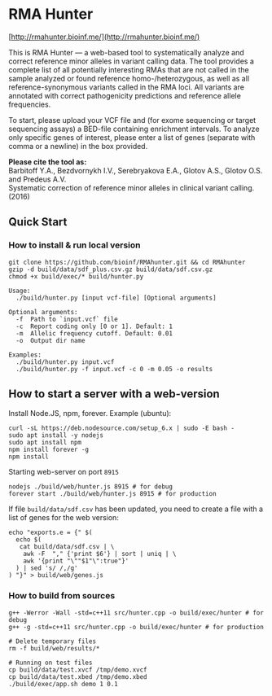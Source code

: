 # RMA Hunter

[http://rmahunter.bioinf.me/](http://rmahunter.bioinf.me/)  

This is RMA Hunter — a web-based tool to systematically analyze and correct 
reference minor alleles in variant calling data. The tool provides a complete 
list of all potentially interesting RMAs that are not called in the sample 
analyzed or found reference homo-/heterozygous, as well as all 
reference-synonymous variants called in the RMA loci. All variants are 
annotated with correct pathogenicity predictions and reference allele 
frequencies.

To start, please upload your VCF file and (for exome sequencing or target 
sequencing assays) a BED-file containing enrichment intervals. To analyze only 
specific genes of interest, please enter a list of genes (separate with comma 
or a newline) in the box provided.

**Please cite the tool as:**  
Barbitoff Y.A., Bezdvornykh I.V., Serebryakova E.A., Glotov A.S., Glotov O.S. 
and Predeus A.V.  
Systematic correction of reference minor alleles in clinical variant calling. 
(2016)


## Quick Start

### How to install & run local version

~~~
git clone https://github.com/bioinf/RMAhunter.git && cd RMAhunter
gzip -d build/data/sdf_plus.csv.gz build/data/sdf.csv.gz
chmod +x build/exec/* build/hunter.py
~~~

~~~
Usage:
  ./build/hunter.py [input vcf-file] [Optional arguments]

Optional arguments:
  -f  Path to `input.vcf` file
  -c  Report coding only [0 or 1]. Default: 1
  -m  Allelic frequency cutoff. Default: 0.01
  -o  Output dir name

Examples:
  ./build/hunter.py input.vcf
  ./build/hunter.py -f input.vcf -c 0 -m 0.05 -o results
~~~


## How to start a server with a web-version

Install Node.JS, npm, forever. Example (ubuntu):

~~~
curl -sL https://deb.nodesource.com/setup_6.x | sudo -E bash -
sudo apt install -y nodejs
sudo apt install npm
npm install forever -g
npm install
~~~

Starting web-server on port `8915`

~~~
nodejs ./build/web/hunter.js 8915 # for debug
forever start ./build/web/hunter.js 8915 # for production
~~~

If file `build/data/sdf.csv` has been updated, you need to create a file with a list of genes for the web version:

~~~
echo "exports.e = {" $(
  echo $(
   cat build/data/sdf.csv | \
    awk -F  "," {'print $6'} | sort | uniq | \
    awk '{print "\""$1"\":true"}'
  ) | sed 's/ /,/g'
) "}" > build/web/genes.js
~~~

### How to build from sources

~~~
g++ -Werror -Wall -std=c++11 src/hunter.cpp -o build/exec/hunter # for debug
g++ -g -std=c++11 src/hunter.cpp -o build/exec/hunter # for production

# Delete temporary files
rm -f build/web/results/*

# Running on test files
cp build/data/test.xvcf /tmp/demo.xvcf
cp build/data/test.xbed /tmp/demo.xbed
./build/exec/app.sh demo 1 0.1
~~~
